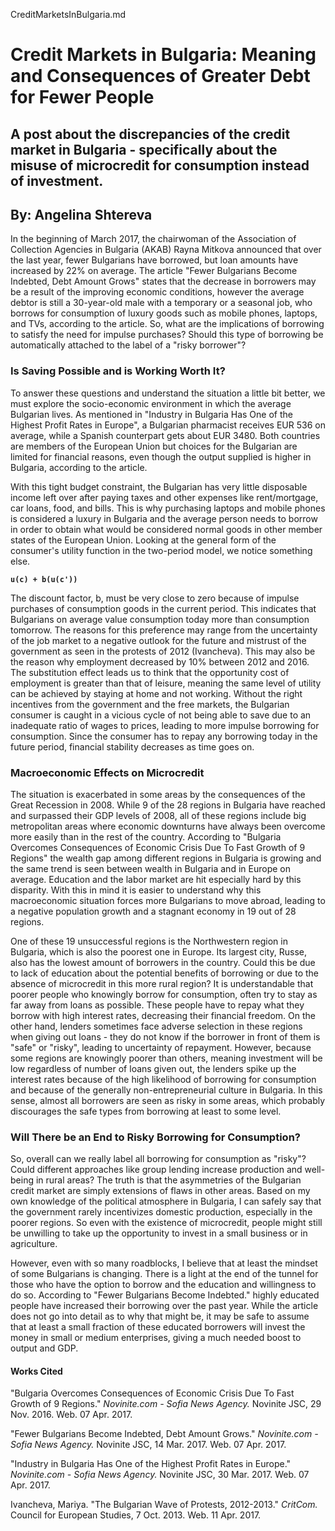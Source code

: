 CreditMarketsInBulgaria.md

# Credit Markets in Bulgaria: Meaning and Consequences of Greater Debt for Fewer People

## A post about the discrepancies of the credit market in Bulgaria - specifically about the misuse of microcredit for consumption instead of investment.

## By: Angelina Shtereva

In the beginning of March 2017, the chairwoman of the Association of Collection Agencies in Bulgaria (AKAB) Rayna Mitkova announced that over the last year, fewer Bulgarians have borrowed, but loan amounts have increased by 22% on average. The article "Fewer Bulgarians Become Indebted, Debt Amount Grows" states that the decrease in borrowers may be a result of the improving economic conditions, however the average debtor is still a 30-year-old male with a temporary or a seasonal job, who borrows for consumption of luxury goods such as mobile phones, laptops, and TVs, according to the article. So, what are the implications of borrowing to satisfy the need for impulse purchases? Should this type of borrowing be automatically attached to the label of a "risky borrower"?

### Is Saving Possible and is Working Worth It?

To answer these questions and understand the situation a little bit better, we must explore the socio-economic environment in which the average Bulgarian lives. As mentioned in "Industry in Bulgaria Has One of the Highest Profit Rates in Europe", a Bulgarian pharmacist receives EUR 536 on average, while a Spanish counterpart gets about EUR 3480. Both countries are members of the European Union but choices for the Bulgarian are limited for financial reasons, even though the output supplied is higher in Bulgaria, according to the article.

With this tight budget constraint, the Bulgarian has very little disposable income left over after paying taxes and other expenses like rent/mortgage, car loans, food, and bills. This is why purchasing laptops and mobile phones is considered a luxury in Bulgaria and the average person needs to borrow in order to obtain what would be considered normal goods in other member states of the European Union. Looking at the general form of the consumer's utility function in the two-period model, we notice something else.

 **```u(c) + b(u(c'))```** 

The discount factor, b, must be very close to zero because of impulse purchases of consumption goods in the current period. This indicates that Bulgarians on average value consumption today more than consumption tomorrow. The reasons for this preference may range from the uncertainty of the job market to a negative outlook for the future and mistrust of the government as seen in the protests of 2012 (Ivancheva). This may also be the reason why employment decreased by 10% between 2012 and 2016. The substitution effect leads us to think that the opportunity cost of employment is greater than that of leisure, meaning the same level of utility can be achieved by staying at home and not working. Without the right incentives from the government and the free markets, the Bulgarian consumer is caught in a vicious cycle of not being able to save due to an inadequate ratio of wages to prices, leading to more impulse borrowing for consumption. Since the consumer has to repay any borrowing today in the future period, financial stability decreases as time goes on.

### Macroeconomic Effects on Microcredit

The situation is exacerbated in some areas by the consequences of the Great Recession in 2008. While 9 of the 28 regions in Bulgaria have reached and surpassed their GDP levels of 2008, all of these regions include big metropolitan areas where economic downturns have always been overcome more easily than in the rest of the country. According to "Bulgaria Overcomes Consequences of Economic Crisis Due To Fast Growth of 9 Regions" the wealth gap among different regions in Bulgaria is growing and the same trend is seen between wealth in Bulgaria and in Europe on average. Education and the labor market are hit especially hard by this disparity. With this in mind it is easier to understand why this macroeconomic situation forces more Bulgarians to move abroad, leading to a negative population growth and a stagnant economy in 19 out of 28 regions.

One of these 19 unsuccessful regions is the Northwestern region in Bulgaria, which is also the poorest one in Europe. Its largest city, Russe, also has the lowest amount of borrowers in the country. Could this be due to lack of education about the potential benefits of borrowing or due to the absence of microcredit in this more rural region? It is understandable that poorer people who knowingly borrow for consumption, often try to stay as far away from loans as possible. These people have to repay what they borrow with high interest rates, decreasing their financial freedom. On the other hand, lenders sometimes face adverse selection in these regions when giving out loans - they do not know if the borrower in front of them is "safe" or "risky", leading to uncertainty of repayment. However, because some regions are knowingly poorer than others, meaning investment will be low regardless of number of loans given out, the lenders spike up the interest rates because of the high likelihood of borrowing for consumption and because of the generally non-entrepreneurial culture in Bulgaria. In this sense, almost all borrowers are seen as risky in some areas, which probably discourages the safe types from borrowing at least to some level.

### Will There be an End to Risky Borrowing for Consumption?

So, overall can we really label all borrowing for consumption as "risky"? Could different approaches like group lending increase production and well-being in rural areas? The truth is that the asymmetries of the Bulgarian credit market are simply extensions of flaws in other areas. Based on my own knowledge of the political atmosphere in Bulgaria, I can safely say that the government rarely incentivizes domestic production, especially in the poorer regions. So even with the existence of microcredit, people might still be unwilling to take up the opportunity to invest in a small business or in agriculture.

However, even with so many roadblocks, I believe that at least the mindset of some Bulgarians is changing. There is a light at the end of the tunnel for those who have the option to borrow and the education and willingness to do so. According to "Fewer Bulgarians Become Indebted." highly educated people have increased their borrowing over the past year. While the article does not go into detail as to why that might be, it may be safe to assume that at least a small fraction of these educated borrowers will invest the money in small or medium enterprises, giving a much needed boost to output and GDP.

#### Works Cited

"Bulgaria Overcomes Consequences of Economic Crisis Due To Fast Growth of 9 Regions." *Novinite.com - Sofia News Agency.* Novinite JSC, 29 Nov. 2016. Web. 07 Apr. 2017.

"Fewer Bulgarians Become Indebted, Debt Amount Grows." *Novinite.com - Sofia News Agency.* Novinite JSC, 14 Mar. 2017. Web. 07 Apr. 2017.

"Industry in Bulgaria Has One of the Highest Profit Rates in Europe." *Novinite.com - Sofia News Agency.* Novinite JSC, 30 Mar. 2017. Web. 07 Apr. 2017.

Ivancheva, Mariya. "The Bulgarian Wave of Protests, 2012-2013." *CritCom.* Council for European Studies, 7 Oct. 2013. Web. 11 Apr. 2017.
